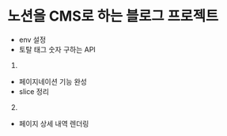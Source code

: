 # 노션을 CMS로 하는 블로그 프로젝트

- env 설정
- 토탈 태그 숫자 구하는 API

1.

- 페이지네이션 기능 완성
- slice 정리

2.

- 페이지 상세 내역 렌더링

